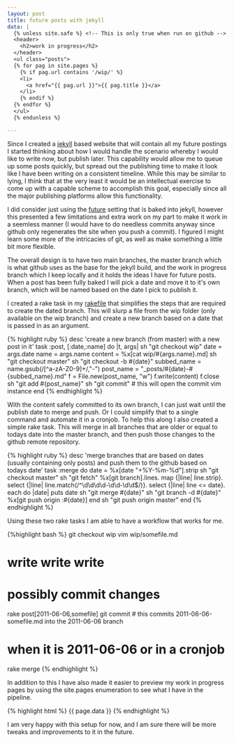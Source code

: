 ```yaml
---
layout: post
title: future posts with jekyll
data: |
  {% unless site.safe %} <!-- This is only true when run on github -->
  <header>
    <h2>work in progress</h2>
  </header>
  <ul class="posts">
  {% for pag in site.pages %}
    {% if pag.url contains '/wip/' %}
    <li>
      <a href="{{ pag.url }}">{{ pag.title }}</a>
    </li>
    {% endif %}
  {% endfor %}
  </ul>
  {% endunless %}

---
```


Since I created a [jekyll](https://github.com/mojombo/jekyll/) based website
that will contain all my future postings I started thinking about how I would
handle the scenario whereby I would like to write now, but publish later. This
capability would allow me to queue up some posts quickly, but spread out the
publishing time to make it look like I have been writing on a consistent
timeline. While this may be similar to lying, I think that at the very least it
would be an intellectual exercise to come up with a capable scheme to accomplish
this goal, especially since all the major publishing platforms allow this
functionality.

I did consider just using the
[future](https://github.com/mojombo/jekyll/wiki/Configuration) setting that is
baked into jekyll, however this presented a few limitations and extra work on my
part to make it work in a seemless manner (I would have to do needless commits
anyway since github only regenerates the site when you push a commit). I figured
I might learn some more of the intricacies of git, as well as make something a
little bit more flexible.

The overall design is to have two main branches, the master branch which is what
github uses as the base for the jekyll build, and the work in progress branch
which I keep locally and it holds the ideas I have for future posts. When a post
has been fully baked I will pick a date and move it to it's own branch, which
will be named based on the date I pick to publish it.

I created a rake task in my
[rakefile](https://github.com/barkmadley/barkmadley.github.com/blob/master/Rakefile)
that simplifies the steps that are required to create the dated branch. This
will slurp a file from the wip folder (only available on the wip branch) and
create a new branch based on a date that is passed in as an argument.

{% highlight ruby %}
desc 'create a new branch (from master) with a new post in it'
task :post, [:date,:name] do |t, args|
  sh "git checkout wip"
  date = args.date
  name = args.name
  content = %x[cat wip/#{args.name}.md]
  sh "git checkout master"
  sh "git checkout -b #{date}"
  subbed_name = name.gsub(/[^a-zA-Z0-9]+/,"-")
  post_name = "_posts/#{date}-#{subbed_name}.md"
  f = File.new(post_name, "w")
  f.write(content)
  f.close
  sh "git add #{post_name}"
  sh "git commit" # this will open the commit vim instance
end
{% endhighlight %}

With the content safely committed to its own branch, I can just wait until the
publish date to merge and push. Or I could simplify that to a single command and
automate it in a cronjob. To help this along I also created a simple rake task.
This will merge in all branches that are older or equal to todays date into the
master branch, and then push those changes to the github remote repository.

{% highlight ruby %}
desc 'merge branches that are based on dates (usually containing only posts) and push them to the github based on todays date'
task :merge do
  date = %x[date "+%Y-%m-%d"].strip
  sh "git checkout master"
  sh "git fetch"
  %x[git branch].lines.
    map    {|line| line.strip}.
    select {|line| line.match(/^\d\d\d\d-\d\d-\d\d$/)}.
    select {|line| line <= date}.
    each do |date|
    puts date
    sh "git merge #{date}"
    sh "git branch -d #{date}"
    %x[git push origin :#{date}]
  end
  sh "git push origin master"
end
{% endhighlight %}

Using these two rake tasks I am able to have a workflow that works for me.

{%highlight bash %}
git checkout wip
vim wip/somefile.md
# write write write
# possibly commit changes
rake post[2011-06-06,somefile]
git commit # this commits 2011-06-06-somefile.md into the 2011-06-06 branch
# when it is 2011-06-06 or in a cronjob
rake merge
{% endhighlight %}

In addition to this I have also made it easier to preview my work in progress
pages by using the site.pages enumeration to see what I have in the pipeline.

{% highlight html %}
{{ page.data }}
{% endhighlight %}

I am very happy with this setup for now, and I am sure there will be more tweaks
and improvements to it in the future.

